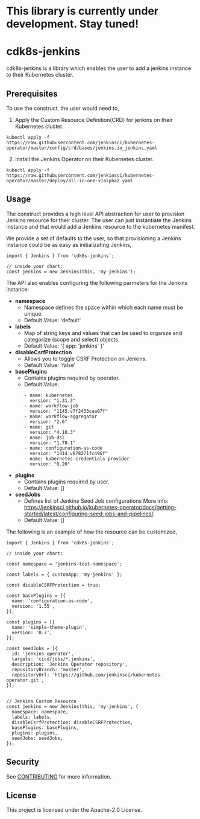 # This library is currently under development. Stay tuned! 

# cdk8s-jenkins
cdk8s-jenkins is a library which enables the user to add a jenkins instance to their Kubernetes cluster. 

## Prerequisites
To use the construct, the user would need to,
1. Apply the Custom Resource Definition(CRD) for jenkins on their Kubernetes cluster.
```
kubectl apply -f https://raw.githubusercontent.com/jenkinsci/kubernetes-operator/master/config/crd/bases/jenkins.io_jenkins.yaml
```
2. Install the Jenkins Operator on their Kubernetes cluster. 
```
kubectl apply -f https://raw.githubusercontent.com/jenkinsci/kubernetes-operator/master/deploy/all-in-one-v1alpha2.yaml
```
## Usage
The construct provides a high level API abstraction for user to provision Jenkins resource for their cluster. 
The user can just instantiate the Jenkins instance and that would add a Jenkins resource to the kubernetes manifest. 

We provide a set of defaults to the user, so that provisioning a Jenkins instance could be as easy as initializating Jenkins,

```
import { Jenkins } from 'cdk8s-jenkins';

// inside your chart:
const jenkins = new Jenkins(this, 'my-jenkins');
```

The API also enables configuring the following parmeters for the Jenkins instance:
* **namespace**
  * Namespace defines the space within which each name must be unique. 
  * Default Value: 'default'
* **labels**
  * Map of string keys and values that can be used to organize and categorize (scope and select) objects.
  * Default Value: '{ app: 'jenkins' }'
* **disableCsrfProtection**
  * Allows you to toggle CSRF Protection on Jenkins.
  * Default Value: 'false'
* **basePlugins**
  * Contains plugins required by operator.
  * Default Value:
    ```
    - name: kubernetes 
      version: "1.31.3" 
    - name: workflow-job 
      version: "1145.v7f2433caa07f" 
    - name: workflow-aggregator 
      version: "2.6" 
    - name: git 
      version: "4.10.3" 
    - name: job-dsl 
      version: "1.78.1" 
    - name: configuration-as-code 
      version: "1414.v878271fc496f" 
    - name: kubernetes-credentials-provider 
      version: "0.20"
    ```
* **plugins**
  * Contains plugins required by user.
  * Default Value: []
* **seedJobs**
  * Defines list of Jenkins Seed Job configurations More info: https://jenkinsci.github.io/kubernetes-operator/docs/getting-started/latest/configuring-seed-jobs-and-pipelines/.
  * Default Value: []

The following is an example of how the resource can be customized,

```
import { Jenkins } from 'cdk8s-jenkins';

// inside your chart:

const namespace = 'jenkins-test-namespace';

const labels = { customApp: 'my-jenkins' };

const disableCSRFProtection = true;

const basePlugins = [{
  name: 'configuration-as-code',
  version: '1.55',
}];

const plugins = [{
  name: 'simple-theme-plugin',
  version: '0.7',
}];

const seedJobs = [{
  id: 'jenkins-operator',
  targets: 'cicd/jobs/*.jenkins',
  description: 'Jenkins Operator repository',
  repositoryBranch: 'master',
  repositoryUrl: 'https://github.com/jenkinsci/kubernetes-operator.git',
}];


// Jenkins Custom Resource
const jenkins = new Jenkins(this, 'my-jenkins', {
  namespace: namespace,
  labels: labels,
  disableCsrfProtection: disableCSRFProtection,
  basePlugins: basePlugins,
  plugins: plugins,
  seedJobs: seedJobs,
});
```

## Security

See [CONTRIBUTING](CONTRIBUTING.md#security-issue-notifications) for more
information.

## License

This project is licensed under the Apache-2.0 License.

